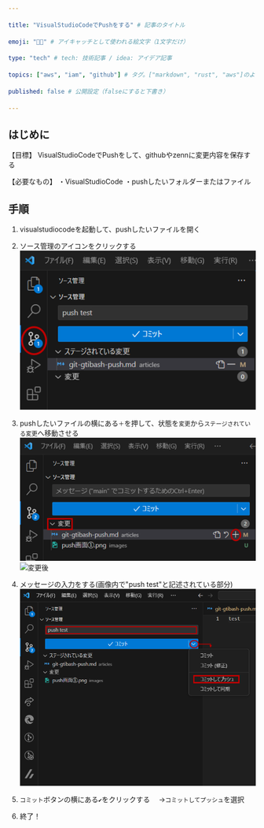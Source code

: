 ```yaml
---

title: "VisualStudioCodeでPushをする" # 記事のタイトル

emoji: "👩‍🚀" # アイキャッチとして使われる絵文字（1文字だけ）

type: "tech" # tech: 技術記事 / idea: アイデア記事

topics: ["aws", "iam", "github"] # タグ。["markdown", "rust", "aws"]のように指定する

published: false # 公開設定（falseにすると下書き）

---
```

## はじめに
【目標】
VisualStudioCodeでPushをして、githubやzennに変更内容を保存する

【必要なもの】
・VisualStudioCode
・pushしたいフォルダーまたはファイル

## 手順
1. visualstudiocodeを起動して、pushしたいファイルを開く

2. ソース管理のアイコンをクリックする
![push画面を表示する](images/kanrigamen.png)



3. pushしたいファイルの横にある`＋`を押して、状態を`変更`から`ステージされている変更`へ移動させる
![変更前](./images/tuika_befor.png)
![変更後](./images/tuika_after.png)

4. メッセージの入力をする(画像内で"push test"と記述されている部分)
![pushをする](./images/push.png)

5. `コミット`ボタンの横にある`✔`をクリックする
　→`コミットしてプッシュ`を選択

6. 終了！